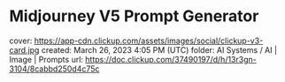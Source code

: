 # Midjourney V5 Prompt Generator

cover: https://app-cdn.clickup.com/assets/images/social/clickup-v3-card.jpg
created: March 26, 2023 4:05 PM (UTC)
folder: AI Systems / AI | Image | Prompts
url: https://doc.clickup.com/37490197/d/h/13r3gn-3104/8cabbd250d4c75c